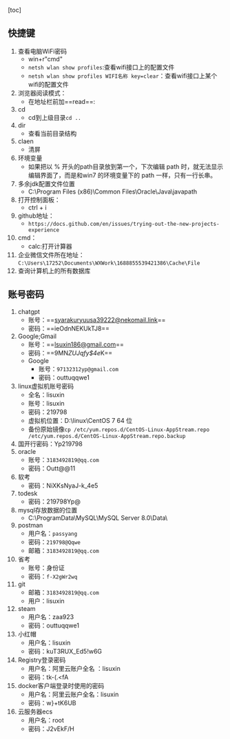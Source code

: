 [toc]

## 快捷键

1. 查看电脑WiFi密码
   * win+r"cmd"
   * `netsh wlan show profiles`:查看wifi接口上的配置文件
   * `netsh wlan show profiles WIFI名称 key=clear`：查看wifi接口上某个wifi的配置文件
2. 浏览器阅读模式：
   * 在地址栏前加==read==:
3. cd
   * cd到上级目录`cd ..`
4. dir
   * 查看当前目录结构
5. claen
   * 清屏
6. 环境变量
   * 如果把以 % 开头的path目录放到第一个，下次编辑 path 时，就无法显示编辑界面了，而是和win7 的环境变量下的 path 一样，只有一行长串。
7. 多余jdk配置文件位置
   * C:\Program Files (x86)\Common Files\Oracle\Java\javapath
8. 打开控制面板：
   * ctrl + i
9. github地址：
   * `https://docs.github.com/en/issues/trying-out-the-new-projects-experience`
10. cmd：
    * calc:打开计算器
11. 企业微信文件所在地址：`C:\Users\17252\Documents\WXWork\1688855539421386\Cache\File`
12. 查询计算机上的所有数据库

## 账号密码

1. chatgpt
   * 账号：==syarakuryuusa39222@nekomail.link==
   * 密码：==ieOdnNEKUkTJ8==
2. Google;Gmail
   * 账号：==lsuxin186@gmail.com==
   * 密码：==9MN*ZUJqfy$4e*K==
   * Google
     * 账号：`97132312yp@gmail.com`
     * 密码：outtuqqwe1
3. linux虚拟机账号密码
   * 全名：lisuxin
   * 账号：lisuxin
   * 密码：219798
   * 虚拟机位置：D:\linux\CentOS 7 64 位
   * 备份原始镜像`cp /etc/yum.repos.d/CentOS-Linux-AppStream.repo /etc/yum.repos.d/CentOS-Linux-AppStream.repo.backup`
4. 国开行密码：Yp219798
5. oracle
   * 账号：`3183492819@qq.com`
   * 密码：Outt@@11
6. 软考
   * 密码：NiXKsNyaJ-k_4e5
7. todesk
   * 密码：219798Yp@
8. mysql存放数据的位置
   * C:\ProgramData\MySQL\MySQL Server 8.0\Data\
9. postman
   * 用户名：`passyang`
   * 密码：`219798@Qqwe`
   * 邮箱：`3183492819@qq.com`
10. 省考
    * 账号：身份证
    * 密码：`f-X2gWr2wq`
11. git
    * 邮箱：``3183492819@qq.com``
    * 用户：lisuxin
12. steam
    * 用户名：zaa923
    * 密码：outtuqqwe1
13. 小红帽
    * 用户名：lisuxin
    * 密码：kuT3RUX_Ed5!w6G
14. Registry登录密码
    * 用户名：阿里云账户全名 ：lisuxin
    * 密码：tk-(.<fA
15. docker客户端登录时使用的密码
    * 用户名：阿里云账户全名：lisuxin
    * 密码：w}+tK6UB
16. 云服务器ecs
    * 用户名：root
    * 密码：J2vEkF/H

